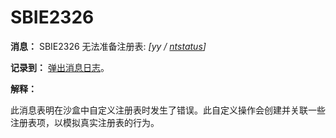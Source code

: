 # SBIE2326

**消息：** SBIE2326 无法准备注册表: _[yy / [ntstatus](NtStatusCodes.md)]_

**记录到：** [弹出消息日志](PopupMessageLog.md)。

**解释：**

此消息表明在沙盒中自定义注册表时发生了错误。此自定义操作会创建并关联一些注册表项，以模拟真实注册表的行为。
